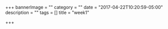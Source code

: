 +++
bannerImage = ""
category = ""
date = "2017-04-22T10:20:59-05:00"
description = ""
tags = []
title = "week1"

+++

